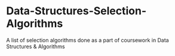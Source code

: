 # Data-Structures-Selection-Algorithms
A list of selection algorithms done as a part of coursework in Data Structures &amp; Algorithms
